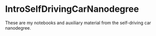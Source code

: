# IntroSelfDrivingCarNanodegree
These are my notebooks and auxiliary material from the self-driving car nanodegree.
